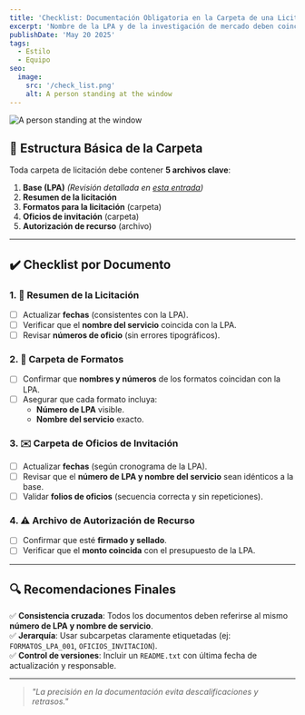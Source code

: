 ```yaml
---
title: 'Checklist: Documentación Obligatoria en la Carpeta de una Licitación'
excerpt: 'Nombre de la LPA y de la investigación de mercado deben coincidir. Validar fechas con el Director General antes de publicar. Revisar proporciones técnicas/económicas según el tipo de LPA.'
publishDate: 'May 20 2025'
tags:
  - Estilo
  - Equipo
seo:
  image:
    src: '/check_list.png'
    alt: A person standing at the window
---
```


![A person standing at the window](/check_list.png)

## 📁 Estructura Básica de la Carpeta  
Toda carpeta de licitación debe contener **5 archivos clave**:  
1. **Base (LPA)** *(Revisión detallada en [esta entrada](https://coordejecu.github.io/blog/post-8/))*  
2. **Resumen de la licitación**  
3. **Formatos para la licitación** (carpeta)  
4. **Oficios de invitación** (carpeta)  
5. **Autorización de recurso** (archivo)  

---

## ✔️ Checklist por Documento  

### 1. 📄 **Resumen de la Licitación**  
- [ ] Actualizar **fechas** (consistentes con la LPA).  
- [ ] Verificar que el **nombre del servicio** coincida con la LPA.  
- [ ] Revisar **números de oficio** (sin errores tipográficos).  

### 2. 📂 **Carpeta de Formatos**  
- [ ] Confirmar que **nombres y números** de los formatos coincidan con la LPA.  
- [ ] Asegurar que cada formato incluya:  
  - **Número de LPA** visible.  
  - **Nombre del servicio** exacto.  

### 3. ✉️ **Carpeta de Oficios de Invitación**  
- [ ] Actualizar **fechas** (según cronograma de la LPA).  
- [ ] Revisar que el **número de LPA y nombre del servicio** sean idénticos a la base.  
- [ ] Validar **folios de oficios** (secuencia correcta y sin repeticiones).  

### 4. ⚠️ **Archivo de Autorización de Recurso**  
- [ ] Confirmar que esté **firmado y sellado**.  
- [ ] Verificar que el **monto coincida** con el presupuesto de la LPA.  

---

## 🔍 Recomendaciones Finales  
✅ **Consistencia cruzada**: Todos los documentos deben referirse al mismo **número de LPA y nombre de servicio**.  
✅ **Jerarquía**: Usar subcarpetas claramente etiquetadas (ej: `FORMATOS_LPA_001`, `OFICIOS_INVITACION`).  
✅ **Control de versiones**: Incluir un `README.txt` con última fecha de actualización y responsable.  

---

> *"La precisión en la documentación evita descalificaciones y retrasos."*  